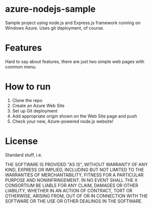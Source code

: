 azure-nodejs-sample
===================

Sample project using node.js and Express.js framework running on Windows Azure. Uses git deployment, of course.

Features
========

Hard to say about features, there are just two simple web pages with common menu.

How to run
==========

1. Clone the repo
2. Create an Azure Web Site
3. Set up Git deployment
4. Add appropriate origin shown on the Web Site page and push
5. Check your new, Azure-powered node.js website!

License
=======

Standard stuff, i.e.

THE SOFTWARE IS PROVIDED "AS IS", WITHOUT WARRANTY OF ANY KIND, EXPRESS OR IMPLIED, INCLUDING BUT NOT LIMITED TO THE WARRANTIES OF MERCHANTABILITY, FITNESS FOR A PARTICULAR PURPOSE AND NONINFRINGEMENT. IN NO EVENT SHALL THE X CONSORTIUM BE LIABLE FOR ANY CLAIM, DAMAGES OR OTHER LIABILITY, WHETHER IN AN ACTION OF CONTRACT, TORT OR OTHERWISE, ARISING FROM, OUT OF OR IN CONNECTION WITH THE SOFTWARE OR THE USE OR OTHER DEALINGS IN THE SOFTWARE.